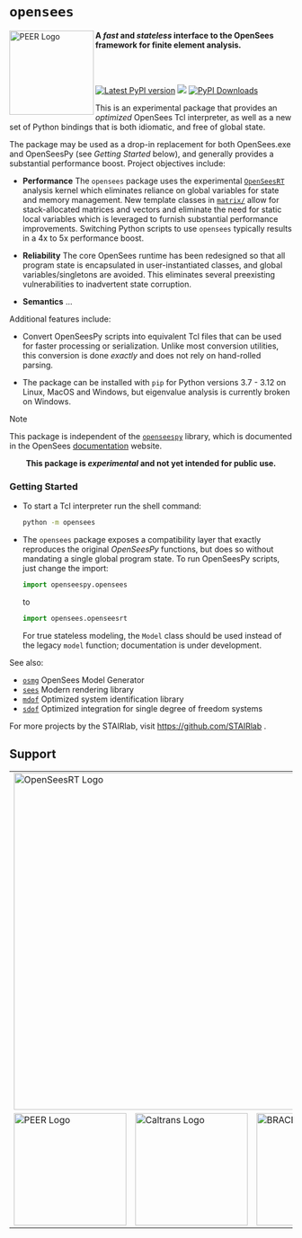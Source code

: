 # `opensees`



<!--
<img align="center" src="https://raw.githubusercontent.com/BRACE2/OpenSeesRT/master/docs/figures/banner.png" width="150px" alt="OpenSees">
-->

<img align="left" src="https://raw.githubusercontent.com/claudioperez/sdof/master/docs/assets/peer-black-300.png" width="150px" alt="PEER Logo">


**A *fast* and *stateless* interface to the OpenSees framework for finite element analysis.**

<br>


<br>

<div style="align:center">

<!--
[![Latest conda-forge version](https://img.shields.io/conda/vn/conda-forge/opensees?logo=conda-forge&style=for-the-badge)](https://anaconda.org/conda-forge/opensees)
-->

<!-- [![PyPI Downloads][pypi-v-image]][pypi-v-link] -->

[![Latest PyPI version](https://img.shields.io/pypi/v/opensees?logo=pypi&style=for-the-badge)](https://pypi.python.org/pypi/opensees)
[![](https://img.shields.io/conda/v/opensees/opensees?color=%23660505&style=for-the-badge)](https://anaconda.org/opensees/opensees)
[![PyPI Downloads](https://img.shields.io/pypi/dm/opensees?style=for-the-badge)](https://pypi.org/project/opensees)

</div>

<!-- 
-------------------------------------------------------------------- 
-->

This is an experimental package that provides an *optimized* OpenSees Tcl interpreter,
as well as a new set of Python bindings that is both idiomatic, and free
of global state.

The package may be used as a drop-in replacement for both OpenSees.exe and
OpenSeesPy (see *Getting Started* below), and generally provides a substantial performance boost.
Project objectives include:

- **Performance** The `opensees` package uses the experimental 
  [`OpenSeesRT`](https://github.com/claudioperez/OpenSeesRT) 
  analysis kernel which
  eliminates reliance on global variables for state and memory management. 
  New template classes in [`matrix/`](https://github.com/STAIRLab/OpenSeesRT/tree/master/SRC/matrix/)
  allow for stack-allocated
  matrices and vectors and eliminate the need for static local variables 
  which is leveraged to furnish substantial performance improvements. 
  Switching Python scripts
  to use `opensees` typically results in a 4x to 5x performance boost.

- **Reliability** The core OpenSees runtime has been redesigned so that all program 
  state is encapsulated in user-instantiated classes,
  and global variables/singletons are avoided. 
  This eliminates several preexisting vulnerabilities to inadvertent state corruption.

- **Semantics** ... <!-- Unlike interfaces which rely on global state, this package can be used 
  with true library semantics. -->

<!--
- **Library semantics**
-->

Additional features include:

- Convert OpenSeesPy scripts into equivalent Tcl files that can be used
  for faster processing or serialization. Unlike most conversion utilities,
  this conversion is done *exactly* and does not rely on hand-rolled parsing.

- The package can be installed with `pip` for Python versions 3.7 - 3.12 on Linux, MacOS and
  Windows, but eigenvalue analysis is currently broken on Windows.

> [!NOTE]
> This package is independent of the [`openseespy`](https://pypi.org/project/openseespy)
> library, which is documented in the OpenSees [documentation](https://opensees.github.io/OpenSeesDocumentation)
> website.


<p style="text-align: center;">
<b>This package is <i>experimental</i> and not yet intended for public use.</b>
</p>


### Getting Started

- To start a Tcl interpreter run the shell command:

  ```bash
  python -m opensees
  ```

- The `opensees` package exposes a compatibility layer that exactly reproduces
  the original *OpenSeesPy* functions, but does so without mandating a single
  global program state. To run OpenSeesPy scripts, just change the import:
  ```python
  import openseespy.opensees
  ```
  to
  ```python
  import opensees.openseesrt
  ```
  For true stateless modeling, the `Model` class should be used instead of the legacy
  `model` function; documentation is under development.


<!-- Badge links -->

[pypi-d-image]: https://img.shields.io/pypi/dm/opensees.svg
[license-badge]: https://img.shields.io/pypi/l/opensees.svg
[pypi-d-link]: https://pypi.org/project/opensees
[pypi-v-image]: https://img.shields.io/pypi/v/opensees.svg
[pypi-v-link]: https://pypi.org/project/opensees


See also:

- [`osmg`](https://pypi.org/project/osmg) OpenSees Model Generator
- [`sees`](https://pypi.org/project/sees) Modern rendering library
- [`mdof`](https://pypi.org/project/mdof) Optimized system identification library
- [`sdof`](https://pypi.org/project/sdof) Optimized integration for single degree of freedom systems

For more projects by the STAIRlab, visit https://github.com/STAIRlab .

## Support

<table align="center" style="border: 0;">
 <tr style="background-color:rgba(0, 0, 0, 0);">
  <td style="background-color:rgba(0, 0, 0, 0);" colspan="3">
    <a>
    <img src="https://raw.githubusercontent.com/claudioperez/opensees/master/docs/figures/opensees.svg" 
         width="600" alt="OpenSeesRT Logo">
    </a>
  </td>
 </tr>

<tr>
  <td>
    <a href="https://peer.berkeley.edu">
    <img src="https://raw.githubusercontent.com/claudioperez/sdof/master/docs/assets/peer-black-300.png"
         alt="PEER Logo" width="200"/>
    </a>
  </td>

  <td>
    <a href="https://dot.ca.gov/">
    <img src="https://raw.githubusercontent.com/claudioperez/sdof/master/docs/assets/Caltrans.svg.png"
         alt="Caltrans Logo" width="200"/>
    </a>
  </td>

  <td>
    <a href="https://brace2.herokuapp.com">
    <img src="https://raw.githubusercontent.com/claudioperez/sdof/master/docs/assets/stairlab.svg"
         alt="BRACE2 Logo" width="200"/>
    </a>
  </td>
 
 </tr>
</table>

